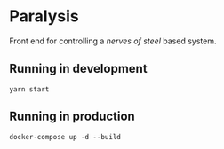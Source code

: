 # Paralysis

Front end for controlling a _nerves of steel_ based system.

## Running in development

```
yarn start
```

## Running in production

```
docker-compose up -d --build
```

